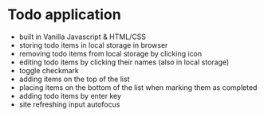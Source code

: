 # Todo application 
- built in Vanilla Javascript & HTML/CSS
- storing todo items in local storage in browser
- removing todo items from local storage by clicking icon
- editing todo items by clicking their names (also in local storage)
- toggle checkmark
- adding items on the top of the list
- placing items on the bottom of the list when marking them as completed
- adding todo items by enter key
- site refreshing input autofocus

